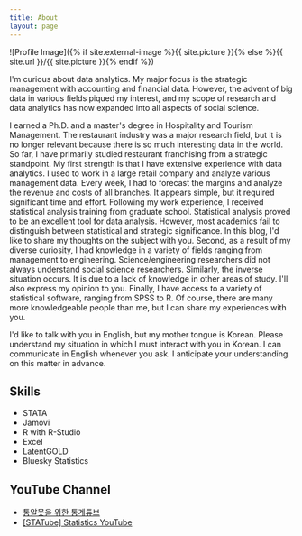 ```yaml
---
title: About
layout: page
---
```

![Profile Image]({% if site.external-image %}{{ site.picture }}{% else %}{{ site.url }}/{{ site.picture }}{% endif %})

<p>I'm curious about data analytics. My major focus is the strategic management with accounting and financial data. However, the advent of big data in various fields piqued my interest, and my scope of research and data analytics has now expanded into all aspects of social science.</p>

<p>I earned a Ph.D. and a master's degree in Hospitality and Tourism Management. The restaurant industry was a major research field, but it is no longer relevant because there is so much interesting data in the world. So far, I have primarily studied restaurant franchising from a strategic standpoint. My first strength is that I have extensive experience with data analytics. I used to work in a large retail company and analyze various management data. Every week, I had to forecast the margins and analyze the revenue and costs of all branches. It appears simple, but it required significant time and effort. Following my work experience, I received statistical analysis training from graduate school. Statistical analysis proved to be an excellent tool for data analysis. However, most academics fail to distinguish between statistical and strategic significance. In this blog, I'd like to share my thoughts on the subject with you. Second, as a result of my diverse curiosity, I had knowledge in a variety of fields ranging from management to engineering. Science/engineering researchers did not always understand social science researchers. Similarly, the inverse situation occurs. It is due to a lack of knowledge in other areas of study. I'll also express my opinion to you. Finally, I have access to a variety of statistical software, ranging from SPSS to R. Of course, there are many more knowledgeable people than me, but I can share my experiences with you.</p>

<p>I'd like to talk with you in English, but my mother tongue is Korean. Please understand my situation in which I must interact with you in Korean. I can communicate in English whenever you ask. I anticipate your understanding on this matter in advance.</p>

<h2>Skills</h2>

<ul class="skill-list">
	<li>STATA</li>
	<li>Jamovi</li>
	<li>R with R-Studio</li>
	<li>Excel</li>
	<li>LatentGOLD</li>
	<li>Bluesky Statistics</li>
</ul>

<h2>YouTube Channel</h2>

<ul>
	<li><a href="https://www.youtube.com/channel/UCnN2E8RCEuKi-WLBrd0Nu1A">통알못을 위한 통계튜브</a></li>
	<li><a href="https://www.youtube.com/channel/UCv8TnD0cMPq1UksqOuEBnjg">[STATube] Statistics YouTube</a></li>
</ul>
